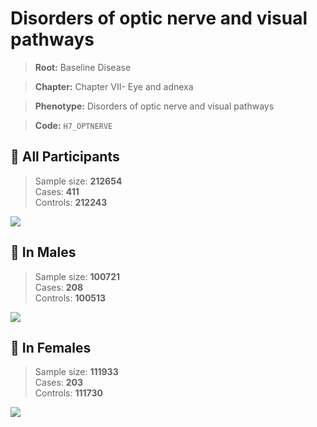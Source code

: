 # Disorders of optic nerve and visual pathways

> **Root:** Baseline Disease  

> **Chapter:** Chapter VII- Eye and adnexa  

> **Phenotype:** Disorders of optic nerve and visual pathways  

> **Code:** `H7_OPTNERVE`

## 🧪 All Participants  
> Sample size: **212654**  
> Cases: **411**  
> Controls: **212243**
<img src="/Disease/Figures/ALL/Incidence/H7_OPTNERVE.png"/>
<CsvTable src="/public/Disease/Data/ALL/Incidence/COX_H7_OPTNERVE.csv" label="🔍 View full results" />

## 👨 In Males  
> Sample size: **100721**  
> Cases: **208**  
> Controls: **100513**
<img src="/Disease/Figures/Male/Incidence/H7_OPTNERVE.png"/>
<CsvTable src="/public/Disease/Data/Male/Incidence/COX_H7_OPTNERVE.csv" label="🔍 View full results" />

## 👩 In Females  
> Sample size: **111933**  
> Cases: **203**  
> Controls: **111730**
<img src="/Disease/Figures/Female/Incidence/H7_OPTNERVE.png"/>
<CsvTable src="/public/Disease/Data/Female/Incidence/COX_H7_OPTNERVE.csv" label="🔍 View full results" />

